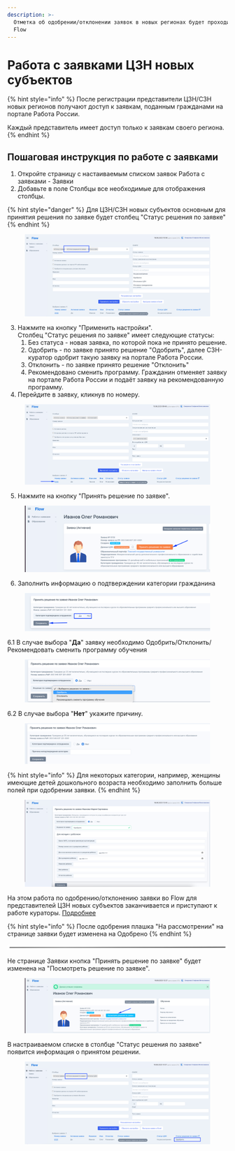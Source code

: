 ```yaml
---
description: >-
  Отметка об одобрении/отклонении заявок в новых регионах будет проходить во
  Flow
---
```


# Работа с заявками ЦЗН новых субъектов

{% hint style="info" %}
После регистрации представители ЦЗН/СЗН новых регионов получают доступ к заявкам, поданным гражданами на портале Работа России.

Каждый представитель имеет доступ только к заявкам своего региона.
{% endhint %}

## Пошаговая инструкция по работе с заявками

1. Откройте страницу с настаиваемым списком заявок Работа с заявками - Заявки
2. Добавьте в поле Столбцы все необходимые для отображения столбцы.

{% hint style="danger" %}
Для ЦЗН/СЗН новых субъектов основным для принятия решения по заявке будет столбец "Статус решения по заявке"
{% endhint %}

<figure><img src="../.gitbook/assets/image (25).png" alt=""><figcaption></figcaption></figure>

3. Нажмите на кнопку "Применить настройки".\
   Столбец "Статус  решения по заявке" имеет следующие статусы:
   1. Без статуса  - новая заявка, по которой пока не принято решение.
   2. Одобрить - по заявке принято решение "Одобрить", далее СЗН-куратор одобрит такую заявку на портале Работа России.
   3. Отклонить - по заявке принято решение "Отклонить"
   4. Рекомендовано сменить программу. Гражданин отменяет заявку на портале Работа России и подаёт заявку на рекомендованную программу.
4. Перейдите в заявку, кликнув по номеру.

<figure><img src="../.gitbook/assets/image (18).png" alt=""><figcaption></figcaption></figure>

5. Нажмите на кнопку "Принять решение по заявке".

<figure><img src="../.gitbook/assets/image (1).png" alt=""><figcaption></figcaption></figure>

6. Заполнить информацию о подтверждении категории гражданина&#x20;

<figure><img src="../.gitbook/assets/image (14).png" alt=""><figcaption></figcaption></figure>

6.1 В случае выбора  "**Да**" заявку необходимо Одобрить/Отклонить/Рекомендовать сменить программу обучения

<figure><img src="../.gitbook/assets/image (11).png" alt=""><figcaption></figcaption></figure>

6.2 В случае выбора "**Нет**" укажите причину.

<figure><img src="../.gitbook/assets/image (23).png" alt=""><figcaption></figcaption></figure>

{% hint style="info" %}
Для некоторых категории, например, женщины имеющие детей дошкольного возраста необходимо заполнить больше полей при одобрении заявки.
{% endhint %}

<figure><img src="../.gitbook/assets/image (5).png" alt=""><figcaption></figcaption></figure>

На этом работа по одобрению/отклонению заявки во Flow для представителей ЦЗН новых субъектов заканчивается и приступают к работе кураторы. [Подробнее](rabota-s-zayavkami-czn-kuratory-novykh-subektov.md)

{% hint style="info" %}
После одобрения плашка "На рассмотрении" на странице заявки будет изменена на Одобрено
{% endhint %}

<img src="../.gitbook/assets/file.excalidraw.svg" alt="" class="gitbook-drawing">

Не странице Заявки кнопка "Принять решение по заявке" будет изменена на "Посмотреть решение по заявке".

<figure><img src="../.gitbook/assets/image (27).png" alt=""><figcaption></figcaption></figure>

В настраиваемом списке в столбце "Статус решения по заявке" появится информация о принятом решении.

<figure><img src="../.gitbook/assets/image (13).png" alt=""><figcaption></figcaption></figure>

